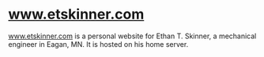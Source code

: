 # www.etskinner.com
www.etskinner.com is a personal website for Ethan T. Skinner, a mechanical engineer in Eagan, MN. It is hosted on his home server.

[//]: # (There is also a [Github Pages mirror]\(https://etskinner.github.io/www.etskinner.com/\) generated from this repository.)
